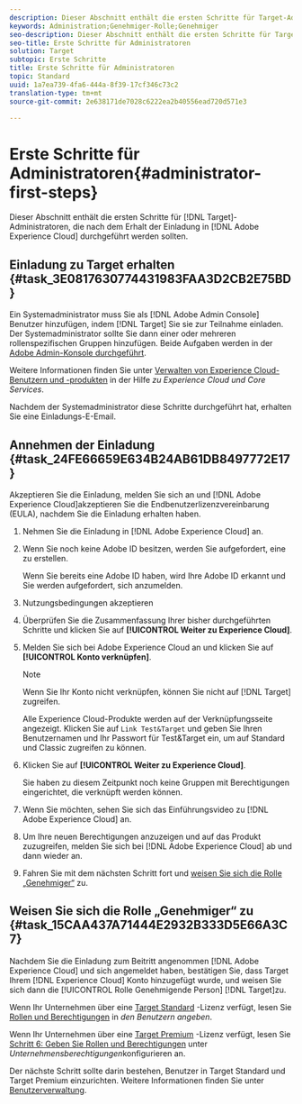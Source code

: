 ```yaml
---
description: Dieser Abschnitt enthält die ersten Schritte für Target-Administratoren, die nach dem Erhalt der Einladung in Adobe Experience Cloud durchgeführt werden sollten.
keywords: Administration;Genehmiger-Rolle;Genehmiger
seo-description: Dieser Abschnitt enthält die ersten Schritte für Target-Administratoren, die nach dem Erhalt der E-Mail-Einladung zu Adobe Experience Cloud durchgeführt werden sollten.
seo-title: Erste Schritte für Administratoren
solution: Target
subtopic: Erste Schritte
title: Erste Schritte für Administratoren
topic: Standard
uuid: 1a7ea739-4fa6-444a-8f39-17cf346c73c2
translation-type: tm+mt
source-git-commit: 2e638171de7028c6222ea2b40556ead720d571e3

---
```



# Erste Schritte für Administratoren{#administrator-first-steps}

Dieser Abschnitt enthält die ersten Schritte für [!DNL Target]-Administratoren, die nach dem Erhalt der Einladung in [!DNL Adobe Experience Cloud] durchgeführt werden sollten.

## Einladung zu Target erhalten {#task_3E0817630774431983FAA3D2CB2E75BD}

Ein Systemadministrator muss Sie als [!DNL Adobe Admin Console] Benutzer hinzufügen, indem [!DNL Target] Sie sie zur Teilnahme einladen. Der Systemadministrator sollte Sie dann einer oder mehreren rollenspezifischen Gruppen hinzufügen. Beide Aufgaben werden in der [Adobe Admin-Konsole durchgeführt](https://adminconsole.adobe.com).

Weitere Informationen finden Sie unter [Verwalten von Experience Cloud-Benutzern und -produkten](https://docs.adobe.com/content/help/en/core-services/interface/manage-users-and-products/admin-getting-started.html) in der Hilfe *zu Experience Cloud und Core Services*.

Nachdem der Systemadministrator diese Schritte durchgeführt hat, erhalten Sie eine Einladungs-E-Email.

## Annehmen der Einladung {#task_24FE66659E634B24AB61DB8497772E17}

Akzeptieren Sie die Einladung, melden Sie sich an und [!DNL Adobe Experience Cloud]akzeptieren Sie die Endbenutzerlizenzvereinbarung (EULA), nachdem Sie die Einladung erhalten haben.

1. Nehmen Sie die Einladung in [!DNL Adobe Experience Cloud] an.
1. Wenn Sie noch keine Adobe ID besitzen, werden Sie aufgefordert, eine zu erstellen.

   Wenn Sie bereits eine Adobe ID haben, wird Ihre Adobe ID erkannt und Sie werden aufgefordert, sich anzumelden.
1. Nutzungsbedingungen akzeptieren
1. Überprüfen Sie die Zusammenfassung Ihrer bisher durchgeführten Schritte und klicken Sie auf **[!UICONTROL Weiter zu Experience Cloud]**.
1. Melden Sie sich bei Adobe Experience Cloud an und klicken Sie auf **[!UICONTROL Konto verknüpfen]**.

   >[!NOTE]
   >
   >Wenn Sie Ihr Konto nicht verknüpfen, können Sie nicht auf [!DNL Target] zugreifen.

   Alle Experience Cloud-Produkte werden auf der Verknüpfungsseite angezeigt. Klicken Sie auf `Link Test&Target` und geben Sie Ihren Benutzernamen und Ihr Passwort für Test&amp;Target ein, um auf Standard und Classic zugreifen zu können.
1. Klicken Sie auf **[!UICONTROL Weiter zu Experience Cloud]**.

   Sie haben zu diesem Zeitpunkt noch keine Gruppen mit Berechtigungen eingerichtet, die verknüpft werden können.
1. Wenn Sie möchten, sehen Sie sich das Einführungsvideo zu [!DNL Adobe Experience Cloud] an.
1. Um Ihre neuen Berechtigungen anzuzeigen und auf das Produkt zuzugreifen, melden Sie sich bei [!DNL Adobe Experience Cloud] ab und dann wieder an.
1. Fahren Sie mit dem nächsten Schritt fort und [weisen Sie sich die Rolle „Genehmiger“](../administrating-target/start-target.md#task_15CAA437A71444E2932B333D5E66A3C7) zu.

## Weisen Sie sich die Rolle „Genehmiger“ zu {#task_15CAA437A71444E2932B333D5E66A3C7}

Nachdem Sie die Einladung zum Beitritt angenommen [!DNL Adobe Experience Cloud] und sich angemeldet haben, bestätigen Sie, dass Target Ihrem [!DNL Experience Cloud] Konto hinzugefügt wurde, und weisen Sie sich dann die [!UICONTROL Rolle Genehmigende Person] [!DNL Target]zu.

Wenn Ihr Unternehmen über eine [Target Standard](/help/c-intro/intro.md#section_ACD5EFF17AAB4E979CBEFA0145CCD905) -Lizenz verfügt, lesen Sie [Rollen und Berechtigungen](/help/administrating-target/c-user-management/c-user-management/user-management.md#roles-permissions) in *den Benutzern angeben*.

Wenn Ihr Unternehmen über eine [Target Premium](/help/c-intro/intro.md#premium) -Lizenz verfügt, lesen Sie [Schritt 6: Geben Sie Rollen und Berechtigungen](/help/administrating-target/c-user-management/property-channel/properties-overview.md#section_8C425E43E5DD4111BBFC734A2B7ABC80) unter *Unternehmensberechtigungen*konfigurieren an.

Der nächste Schritt sollte darin bestehen, Benutzer in Target Standard und Target Premium einzurichten. Weitere Informationen finden Sie unter [Benutzerverwaltung](/help/administrating-target/c-user-management/user-management.md).